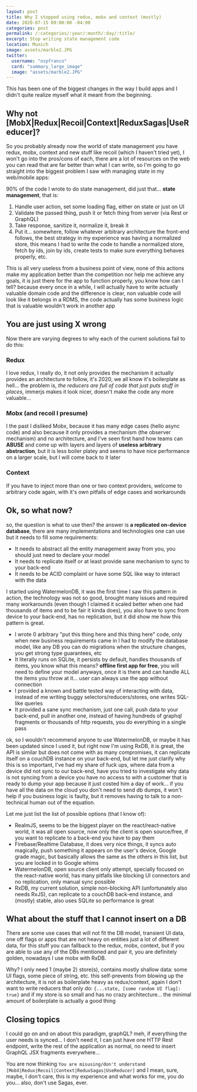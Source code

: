 ```yaml
---
layout: post
title: Why I stopped using redux, mobx and context (mostly)
date: 2020-07-15 09:00:00 -04:00
categories: post
permalink: /:categories/:year/:month/:day/:title/
excerpt: Stop writing state management code
location: Munich
image: assets/marble2.JPG
twitter:
  username: "ospfranco"
  card: "summary_large_image"
  image: "assets/marble2.JPG"
---
```

This has been one of the biggest changes in the way I build apps and I didn't quite realize myself what it meant from the beginning.

## Why not [MobX|Redux|Recoil|Context|ReduxSagas|UseReducer]?
So you probably already now the world of state management you have redux, mobx, context and new stuff like recoil (which I haven't tried yet), I won't go into the pros/cons of each, there are a lot of resources on the web you can read that are far better than what I can write, so I'm going to go straight into the biggest problem I saw with managing state in my web/mobile apps:

90% of the code I wrote to do state management, did just that... **state management**, that is:

1) Handle user action, set some loading flag, either on state or just on UI
2) Validate the passed thing, push it or fetch thing from server (via Rest or GraphQL)
3) Take response, sanitize it, normalize it, break it
4) Put it... somewhere, follow whatever arbitrary architecture the front-end follows, the best strategy in my experience was having a normalized store, this means I had to write the code to handle a normalized store, fetch by ids, join by ids, create tests to make sure everything behaves properly, etc.

This is all very useless from a business point of view, none of this actions make my application better than the competition nor help me achieve any goals, it is just there for the app to function properly, you know how can I tell? because every once in a while, I will actually have to write actually valuable domain code and the difference is clear, non valuable code will look like it belongs in a RDMS, the code actually has some business logic that is valuable wouldn't work in another app

## You are just using X wrong
Now there are varying degrees to why each of the current solutions fail to do this:

### Redux
I love redux, I really do, it not only provides the mechanism it actually provides an architecture to follow, it's 2020, we all know it's boilerplate as hell... the problem is, *the reducers are full of code that just puts stuff in places*, immerjs makes it look nicer, doesn't make the code any more valuable...

### Mobx (and recoil I presume)
I the past I disliked Mobx, because it has many edge cases (hello async code) and also because it only provides a mechanism (the observer mechanism) and no architecture, and I've seen first hand how teams can **ABUSE** and come up with layers and layers of **useless arbitrary abstraction**, but it is less boiler platey and seems to have nice performance on a larger scale, but I will come back to it later

### Context
If you have to inject more than one or two context providers, welcome to arbitrary code again, with it's own pitfalls of edge cases and workarounds

## Ok, so what now?

so, the question is what to use then? the answer is **a replicated on-device database**, there are many implementations and technologies one can use but it needs to fill some requirements:

- It needs to abstract all the entity management away from you, you should just need to declare your model
- It needs to replicate itself or at least provide sane mechanism to sync to your back-end
- It needs to be ACID complaint or have some SQL like way to interact with the data

I started using WatermelonDB, it was the first time I saw this pattern in action, the technology was not so good, brought many issues and required many workarounds (even though I claimed it scaled better when one had thousands of items and to be fair it kinda does), you also have to sync from device to your back-end, has no replication, but it did show me how this pattern is great.

- I wrote 0 arbitrary "put this thing here and this thing here" code, only when new business requirements came in I had to modify the database model, like any DB you can do migrations when the structure changes, you get strong type guarantees, etc
- It literally runs on SQLite, it persists by default, handles thousands of items, you know what this means? **offline first app for free**, you will need to define your model anyways, once it is there and can handle ALL the items you throw at it... user can always use the app without connection
- I provided a known and battle tested way of interacting with data, instead of me writing buggy selectors/reducers/stores, one writes SQL-like queries
- It provided a sane sync mechanism, just one call, push data to your back-end, pull in another one, instead of having hundreds of graphql fragments or thousands of http requests, you do everything in a single pass

ok, so I wouldn't recommend anyone to use WatermelonDB, or maybe it has been updated since I used it, but right now I'm using RxDB, it is great, the API is similar but does not come with as many compromises, it can replicate itself on a couchDB instance on your back-end, but let me just clarify why this is so important, I've had my share of fuck ups, where data from a device did not sync to our back-end, have you tried to investigate why data is not syncing from a device you have no access to with a customer that is ready to dump your app because it just costed him a day of work... if you have all the data on the cloud you don't need to send db dumps, it won't help if you business logic is faulty, but it removes having to talk to a non-technical human out of the equation.

Let me just list the list of possible options (that I know of):
- RealmJS, seems to be the biggest player on the react/react-native world, it was all open source, now only the client is open source/free, if you want to replicate to a back-end you have to pay them
- Firebase/Realtime Database, it does very nice things, it syncs auto magically, push something it appears on the user's device, Google grade magic, but basically allows the same as the others in this list, but you are locked in to Google whims
- WatermelonDB, open source client only attempt, specially focused on the react-native world, has many pitfalls like blocking UI connectors and no replication, only manual sync possible
- RxDB, my current solution, simple non-blocking API (unfortunately also needs RxJS), can replicate to a couchDB back-end instance, and (mostly) stable, also uses SQLite so performance is great

## What about the stuff that I cannot insert on a DB

There are some use cases that will not fit the DB model, transient UI data, one off flags or apps that are not heavy on entities just a lot of different data, for this stuff you can fallback to the redux, mobx, context, but if you are able to use any of the DBs mentioned and pair it, you are definitely golden, nowadays I use mobx with RxDB.

Why? I only need 1 (maybe 2) store(s), contains mostly shallow data: some UI flags, some piece of string, etc. this self-prevents from blowing up the architecture, it is not as boilerplate heavy as redux/context, again I don't want to write reducers that only do: `{...state, [some random UI flag]: true}` and if my store is so small and has no crazy architecture... the minimal amount of boilerplate is actually a good thing

## Closing topics

I could go on and on about this paradigm, graphQL? meh, if everything the user needs is synced... I don't need it, I can just have one HTTP Rest endpoint, write the rest of the application as normal, no need to insert GraphQL JSX fragments everywhere...

You are now thinking `You are misusing/don't understand [MobX|Redux|Recoil|Context|ReduxSagas|UseReducer]` and I mean, sure, maybe, I don't care, this is my experience and what works for me, you do you... also, don't use Sagas, ever.
